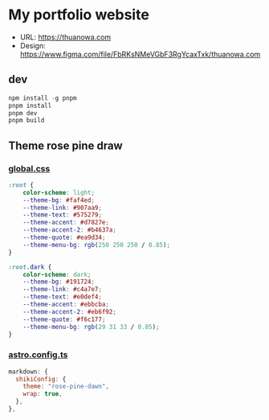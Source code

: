 # My portfolio website

- URL: https://thuanowa.com
- Design: https://www.figma.com/file/FbRKsNMeVGbF3RgYcaxTxk/thuanowa.com

## dev

```js
npm install -g pnpm
pnpm install
pnpm dev
pnpm build
```

## Theme rose pine draw

### [global.css](src/styles/global.css)

```css
:root {
	color-scheme: light;
	--theme-bg: #faf4ed;
	--theme-link: #907aa9;
	--theme-text: #575279;
	--theme-accent: #d7827e;
	--theme-accent-2: #b4637a;
	--theme-quote: #ea9d34;
	--theme-menu-bg: rgb(250 250 250 / 0.85);
}

:root.dark {
	color-scheme: dark;
	--theme-bg: #191724;
	--theme-link: #c4a7e7;
	--theme-text: #e0def4;
	--theme-accent: #ebbcba;
	--theme-accent-2: #eb6f92;
	--theme-quote: #f6c177;
	--theme-menu-bg: rgb(29 31 33 / 0.85);
}
```

### [astro.config.ts](./astro.config.ts)

```js
markdown: {
  shikiConfig: {
    theme: "rose-pine-dawn",
    wrap: true,
  },
},
```
